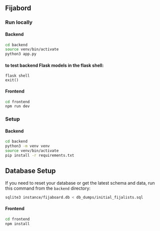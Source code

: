 ## Fijabord 


### Run locally

#### Backend

```zsh
cd backend
source venv/bin/activate
python3 app.py
```
#### to test backend Flask models in the flask shell:
``` 
flask shell
exit()
```
#### Frontend
```zsh
cd frontend
npm run dev
```

### Setup

#### Backend

```zsh
cd backend
python3 -m venv venv
source venv/bin/activate
pip install -r requirements.txt
```
## Database Setup

If you need to reset your database or get the latest schema and data, run this command from the `backend` directory:

```bash
sqlite3 instance/fijaboard.db < db_dumps/initial_fijalists.sql
``` 

#### Frontend

```zsh
cd frontend
npm install
```